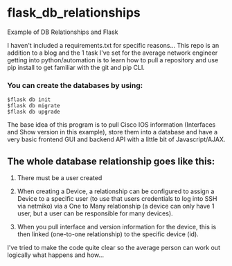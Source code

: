 # flask_db_relationships
Example of DB Relationships and Flask

I haven't included a requirements.txt for specific reasons... This repo is an addition to a blog and the 1 task I've set for the average network engineer getting into python/automation is to learn how to pull a repository and use pip install to get familiar with the git and pip CLI.

### You can create the databases by using:
```console
$flask db init
$flask db migrate
$flask db upgrade
```

The base idea of this program is to pull Cisco IOS information (Interfaces and Show version in this example), store them into a database and have a very basic frontend GUI and backend API with a little bit of Javascript/AJAX.

## The whole database relationship goes like this:

1) There must be a user created

2) When creating a Device, a relationship can be configured to assign a Device to a specific user (to use that users credentials to log into SSH via netmiko) via a One to Many relationship (a device can only have 1 user, but a user can be responsible for many devices).

3) When you pull interface and version information for the device, this is then linked (one-to-one relationship) to the specific device (id).

I've tried to make the code quite clear so the average person can work out logically what happens and how...
